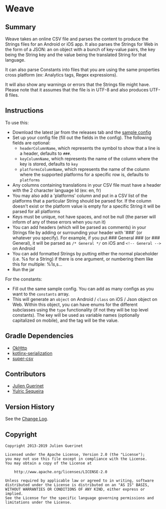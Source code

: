 # Weave

## Summary

Weave takes an online CSV file and parses the content to produce the Strings files for an Android or iOS app. It also parses the Strings for Web in the form of a JSON: an on object with a bunch of key-value pairs, the key being the String key and the value being the translated String for that language.

It can also parse Constants into files that you are using the same properties cross platform (ex: Analytics tags, Regex expressions).

It will also show any warnings or errors that the Strings file might have.
Please note that it assumes that the file is in UTF-8 and also produces UTF-8 files.

## Instructions

To use this:

-   Download the latest jar from the releases tab and the [sample config](weave-config-sample.json)
-   Set up your config file (fill out the fields in the config). The following fields are optional:
    -   `headerColumnName`, which represents the symbol to show that a line is a header, defaults to `###`.
    -   `keyColumnName`, which represents the name of the column where the key is stored, defaults to `key`
    -   `platformsColumnName`, which represents the name of the column where the supported platforms for a specific row is, defaults to `platforms`
-   Any columns containing translations in your CSV file must have a header with the 2 character language Id (ex: en, fr)
-   You may also add a 'platforms' column and put in a CSV list of the platforms that a particular String should be parsed for. If the column doesn't exist or the platform value is empty for a specific String it will be parsed for all platforms
-   Keys must be unique, not have spaces, and not be null (the parser will inform of any of these errors when you run it)
-   You can add headers (which will be parsed as comments) in your Strings file by adding or surrounding your header with '###' (or whatever you specify).
    For example, if you put ### General ### (or ### General), it will be parsed as `/* General */` on iOS and `<!-- General -->` on Android
-   You can add formatted Strings by putting either the normal placeholder (i.e. %s for a String) if there is one argument, or numbering them
    like this for multiple: %1$s, %2$s...
-   Run the jar

For the constants:

-   Fill out the same sample config. You can add as many configs as you want to the `constants` array. 
-   This will generate an `object` on Android / `class` on iOS / Json object on Web.
    Within this object, you can have enums for the different subclasses using the `type` functionality (if not they will be top level constants). The key will be used as variable names (optionally capitalized on mobile), and the tag will be the value.

## Gradle Dependencies

-   [OkHttp](http://square.github.io/okhttp/)
-   [kotlinx-serialization](https://github.com/Kotlin/kotlinx.serialization)
-   [super-csv](http://super-csv.github.io/super-csv/)

## Contributors

-   [Julien Guerinet](https://github.com/jguerinet)
-   [Yulric Sequeira](https://github.com/yulric)

## Version History

See the [Change Log](CHANGELOG.md).

## Copyright

    Copyright 2013-2019 Julien Guerinet

    Licensed under the Apache License, Version 2.0 (the "License");
    you may not use this file except in compliance with the License.
    You may obtain a copy of the License at

        http://www.apache.org/licenses/LICENSE-2.0

    Unless required by applicable law or agreed to in writing, software
    distributed under the License is distributed on an "AS IS" BASIS,
    WITHOUT WARRANTIES OR CONDITIONS OF ANY KIND, either express or implied.
    See the License for the specific language governing permissions and
    limitations under the License.
